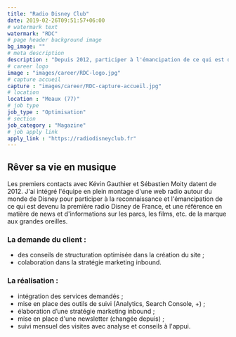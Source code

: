 ```yaml
---
title: "Radio Disney Club"
date: 2019-02-26T09:51:57+06:00
# watermark text
watermark: "RDC"
# page header background image
bg_image: ""
# meta description
description : "Depuis 2012, participer à l'émancipation de ce qui est devenu une référence en matière de news et d'informations sur les parcs, les films, etc. de la marque aux grandes oreilles."
# career logo
image : "images/career/RDC-logo.jpg"
# capture accueil
capture : "images/career/RDC-capture-accueil.jpg"
# location
location : "Meaux (77)"
# job type
job_type : "Optimisation"
# section
job_category : "Magazine"
# job apply link
apply_link : "https://radiodisneyclub.fr"
---
```



## Rêver sa vie en musique

Les premiers contacts avec Kévin Gauthier et Sébastien Moity datent de 2012. J'ai intégré l'équipe en plein montage d'une web radio autour du monde de Disney pour participer à la reconnaissance et l'émancipation de ce qui est devenu la première radio Disney de France, et une référence en matière de news et d'informations sur les parcs, les films, etc. de la marque aux grandes oreilles.


### La demande du client :

* des conseils de structuration optimisée dans la création du site ;
* colaboration dans la stratégie marketing inbound.


### La réalisation :

* intégration des services demandés ;
* mise en place des outils de suivi (Analytics, Search Console, +) ;
* élaboration d’une stratégie marketing inbound ;
* mise en place d'une newsletter (changée depuis) ;
* suivi mensuel des visites avec analyse et conseils à l'appui.
